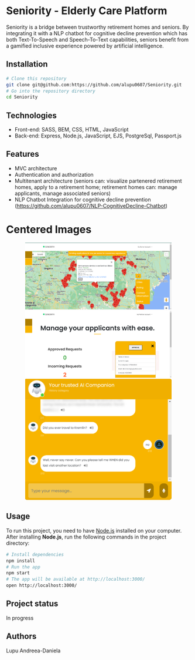 # Seniority - Elderly Care Platform

Seniority is a bridge between trustworthy retirement homes and seniors. By integrating it with a NLP chatbot for cognitive decline prevention which has both Text-To-Speech and Speech-To-Text capabilities, seniors benefit from a gamified inclusive experience powered by artificial intelligence. 

## Installation

```bash
# Clone this repository
git clone git@github.com:https://github.com/alupu0607/Seniority.git
# Go into the repository directory
cd Seniority
```

## Technologies
- Front-end: SASS, BEM, CSS, HTML, JavaScript
- Back-end: Express, Node.js, JavaScript, EJS, PostgreSql, Passport.js

## Features
- MVC architecture 
- Authentication and authorization
- Multitenant architecture (seniors can: visualize partenered retirement homes, apply to a retirement home; retirement homes can: manage applicants, manage associated seniors)
- NLP Chatbot Integration for cognitive decline prevention (https://github.com/alupu0607/NLP-CognitiveDecline-Chatbot)

# Centered Images

<div style="text-align: center;">
    <img src="https://github.com/alupu0607/Seniority/blob/master/readme_assets/senior_parteners.png" alt="Partenered retirement homes" width="400">
    <img src="https://github.com/alupu0607/Seniority/blob/master/readme_assets/retirement-home-application.png" alt="Retirement homes applicants" width="400">
    <img src="https://github.com/alupu0607/Seniority/blob/master/readme_assets/chatbot.png" alt="Chatbot" width="400">
</div>



## Usage

To run this project, you need to have [Node.js](https://nodejs.org/en/) installed on your computer.
After installing **Node.js**, run the following commands in the project directory:

```bash
# Install dependencies
npm install
# Run the app
npm start
# The app will be available at http://localhost:3000/
open http://localhost:3000/
```

## Project status

In progress

## Authors

Lupu Andreea-Daniela

